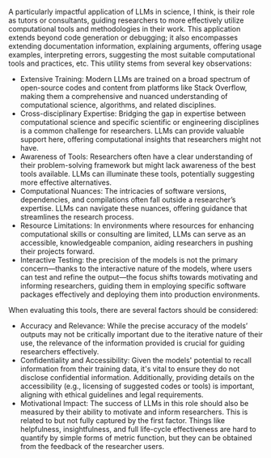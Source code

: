 A particularly impactful application of LLMs in science, I think, is their role as tutors or consultants, guiding researchers to more effectively utilize computational tools and methodologies in their work. This application extends beyond code generation or debugging; it also encompasses extending documentation information, explaining arguments, offering usage examples, interpreting errors, suggesting the most suitable computational tools and practices, etc. This utility stems from several key observations:

* Extensive Training: Modern LLMs are trained on a broad spectrum of open-source codes and content from platforms like Stack Overflow, making them a comprehensive and nuanced understanding of computational science, algorithms, and related disciplines.
* Cross-disciplinary Expertise: Bridging the gap in expertise between computational science and specific scientific or engineering disciplines is a common challenge for researchers. LLMs can provide valuable support here, offering computational insights that researchers might not have.
* Awareness of Tools: Researchers often have a clear understanding of their problem-solving framework but might lack awareness of the best tools available. LLMs can illuminate these tools, potentially suggesting more effective alternatives.
* Computational Nuances: The intricacies of software versions, dependencies, and compilations often fall outside a researcher’s expertise. LLMs can navigate these nuances, offering guidance that streamlines the research process.
* Resource Limitations: In environments where resources for enhancing computational skills or consulting are limited, LLMs can serve as an accessible, knowledgeable companion, aiding researchers in pushing their projects forward.
* Interactive Testing: the precision of the models is not the primary concern—thanks to the interactive nature of the models, where users can test and refine the output—the focus shifts towards motivating and informing researchers, guiding them in employing specific software packages effectively and deploying them into production environments.

When evaluating this tools, there are several factors should be considered:
* Accuracy and Relevance: While the precise accuracy of the models’ outputs may not be critically important due to the iterative nature of their use, the relevance of the information provided is crucial for guiding researchers effectively.
* Confidentiality and Accessibility: Given the models' potential to recall information from their training data, it's vital to ensure they do not disclose confidential information. Additionally, providing details on the accessibility (e.g., licensing of suggested codes or tools) is important, aligning with ethical guidelines and legal requirements.
* Motivational Impact: The success of LLMs in this role should also be measured by their ability to motivate and inform researchers. This is related to but not fully captured by the first factor. Things like helpfulness, insightfulness, and full life-cycle effectiveness are hard to quantify by simple forms of metric function, but they can be obtained from the feedback of the researcher users.
